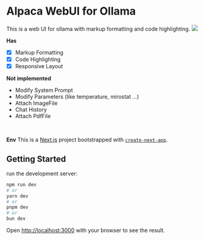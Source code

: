 # Alpaca WebUI for Ollama
This is a web UI for ollama with markup formatting and code highlighting.
<a href="https://github.com/mmo80/alpaca-webui/actions/workflows/integrations.yml">
<img src="https://github.com/mmo80/alpaca-webui/actions/workflows/integrations.yml/badge.svg" />
</a>

**Has**
- [x] Markup Formatting
- [x] Code Highlighting
- [x] Responsive Layout

**Not implemented**
- Modify System Prompt
- Modify Parameters (like temperature, mirostat ...)
- Attach ImageFile
- Chat History
- Attach PdfFile
<br>

**Env**
This is a [Next.js](https://nextjs.org/) project bootstrapped with [`create-next-app`](https://github.com/vercel/next.js/tree/canary/packages/create-next-app).

## Getting Started

run the development server:

```bash
npm run dev
# or
yarn dev
# or
pnpm dev
# or
bun dev
```

Open [http://localhost:3000](http://localhost:3000) with your browser to see the result.
